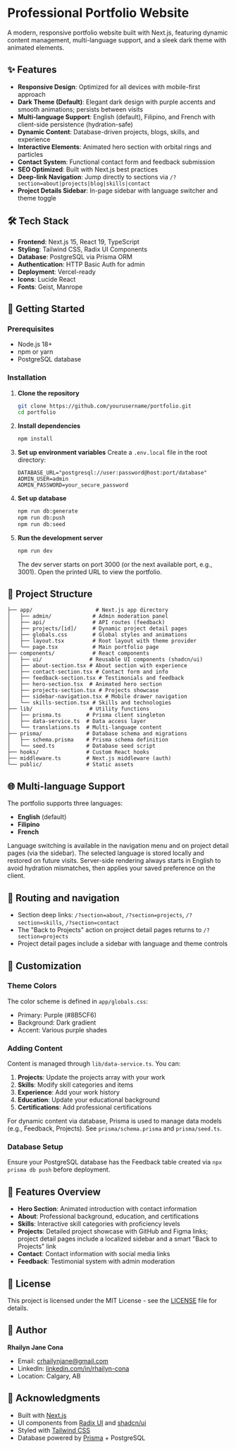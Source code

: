 # Professional Portfolio Website

A modern, responsive portfolio website built with Next.js, featuring dynamic content management, multi-language support, and a sleek dark theme with animated elements.

## ✨ Features

- **Responsive Design**: Optimized for all devices with mobile-first approach
- **Dark Theme (Default)**: Elegant dark design with purple accents and smooth animations; persists between visits
- **Multi-language Support**: English (default), Filipino, and French with client-side persistence (hydration-safe)
- **Dynamic Content**: Database-driven projects, blogs, skills, and experience
- **Interactive Elements**: Animated hero section with orbital rings and particles
- **Contact System**: Functional contact form and feedback submission
- **SEO Optimized**: Built with Next.js best practices
- **Deep-link Navigation**: Jump directly to sections via `/?section=about|projects|blog|skills|contact`
- **Project Details Sidebar**: In-page sidebar with language switcher and theme toggle

## 🛠️ Tech Stack

- **Frontend**: Next.js 15, React 19, TypeScript
- **Styling**: Tailwind CSS, Radix UI Components
- **Database**: PostgreSQL via Prisma ORM
- **Authentication**: HTTP Basic Auth for admin
- **Deployment**: Vercel-ready
- **Icons**: Lucide React
- **Fonts**: Geist, Manrope

## 🚀 Getting Started

### Prerequisites

- Node.js 18+ 
- npm or yarn
- PostgreSQL database

### Installation

1. **Clone the repository**
   ```bash
   git clone https://github.com/yourusername/portfolio.git
   cd portfolio
   ```

2. **Install dependencies**
   ```bash
   npm install
   ```

3. **Set up environment variables**
   Create a `.env.local` file in the root directory:
   ```env
   DATABASE_URL="postgresql://user:password@host:port/database"
   ADMIN_USER=admin
   ADMIN_PASSWORD=your_secure_password
   ```

4. **Set up database**
   ```bash
   npm run db:generate
   npm run db:push
   npm run db:seed
   ```

5. **Run the development server**
   ```bash
   npm run dev
   ```

   The dev server starts on port 3000 (or the next available port, e.g., 3001). Open the printed URL to view the portfolio.

## 📁 Project Structure

```
├── app/                    # Next.js app directory
│   ├── admin/             # Admin moderation panel
│   ├── api/               # API routes (feedback)
│   ├── projects/[id]/     # Dynamic project detail pages
│   ├── globals.css        # Global styles and animations
│   ├── layout.tsx         # Root layout with theme provider
│   └── page.tsx           # Main portfolio page
├── components/            # React components
│   ├── ui/               # Reusable UI components (shadcn/ui)
│   ├── about-section.tsx # About section with experience
│   ├── contact-section.tsx # Contact form and info
│   ├── feedback-section.tsx # Testimonials and feedback
│   ├── hero-section.tsx  # Animated hero section
│   ├── projects-section.tsx # Projects showcase
│   ├── sidebar-navigation.tsx # Mobile drawer navigation
│   └── skills-section.tsx # Skills and technologies
├── lib/                  # Utility functions
│   ├── prisma.ts        # Prisma client singleton
│   ├── data-service.ts  # Data access layer
│   └── translations.ts  # Multi-language content
├── prisma/              # Database schema and migrations
│   ├── schema.prisma    # Prisma schema definition
│   └── seed.ts          # Database seed script
├── hooks/               # Custom React hooks
├── middleware.ts        # Next.js middleware (auth)
└── public/              # Static assets
```

## 🌐 Multi-language Support

The portfolio supports three languages:
- **English** (default)
- **Filipino** 
- **French**

Language switching is available in the navigation menu and on project detail pages (via the sidebar). The selected language is stored locally and restored on future visits. Server-side rendering always starts in English to avoid hydration mismatches, then applies your saved preference on the client.

## 🧭 Routing and navigation

- Section deep links: `/?section=about`, `/?section=projects`, `/?section=skills`, `/?section=contact`
- The "Back to Projects" action on project detail pages returns to `/?section=projects`
- Project detail pages include a sidebar with language and theme controls

## 🎨 Customization

### Theme Colors
The color scheme is defined in `app/globals.css`:
- Primary: Purple (#8B5CF6)
- Background: Dark gradient
- Accent: Various purple shades

### Adding Content

Content is managed through `lib/data-service.ts`. You can:
1. **Projects**: Update the projects array with your work
2. **Skills**: Modify skill categories and items
3. **Experience**: Add your work history
4. **Education**: Update your educational background
5. **Certifications**: Add professional certifications

For dynamic content via database, Prisma is used to manage data models (e.g., Feedback, Projects). See `prisma/schema.prisma` and `prisma/seed.ts`.

### Database Setup
Ensure your PostgreSQL database has the Feedback table created via `npx prisma db push` before deployment.

## 📱 Features Overview

- **Hero Section**: Animated introduction with contact information
- **About**: Professional background, education, and certifications
- **Skills**: Interactive skill categories with proficiency levels
- **Projects**: Detailed project showcase with GitHub and Figma links; project detail pages include a localized sidebar and a smart "Back to Projects" link
- **Contact**: Contact information with social media links
- **Feedback**: Testimonial system with admin moderation

## 📄 License

This project is licensed under the MIT License - see the [LICENSE](LICENSE) file for details.

## 👤 Author

**Rhailyn Jane Cona**
- Email: crhailynjane@gmail.com
- LinkedIn: [linkedin.com/in/rhailyn-cona](https://linkedin.com/in/rhailyn-cona)
- Location: Calgary, AB

## 🙏 Acknowledgments

- Built with [Next.js](https://nextjs.org/)
- UI components from [Radix UI](https://radix-ui.com/) and [shadcn/ui](https://ui.shadcn.com/)
- Styled with [Tailwind CSS](https://tailwindcss.com/)
- Database powered by [Prisma](https://prisma.io/) + PostgreSQL
